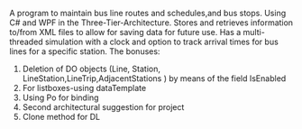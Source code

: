A program to maintain  bus line routes and schedules,and bus stops.
Using C# and WPF in the Three-Tier-Architecture.
Stores and retrieves information to/from XML files to allow for saving data for future use.
Has a multi-threaded simulation with a clock and option to track arrival times for bus lines for a specific station.
The bonuses:
1. Deletion of  DO objects (Line, Station, LineStation,LineTrip,AdjacentStations ) by means of the field IsEnabled 
2. For listboxes-using dataTemplate
3. Using Po for binding
4. Second architectural suggestion for project
5. Clone method for DL
